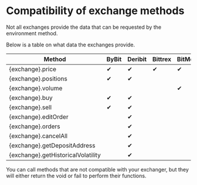 # Compatibility of exchange methods

Not all exchanges provide the data that can be requested by the environment method.

Below is a table on what data the exchanges provide.

| Method           | ByBit | Deribit | Bittrex | BitMex |
|----------------- | ----- | ------- | ------- | ------ |
|{exchange}.price|✔|✔|✔|✔|
|{exchange}.positions|✔|✔|||
|{exchange}.volume| | | |✔|
|{exchange}.buy|✔|✔|||
|{exchange}.sell|✔|✔|||
|{exchange}.editOrder| |✔|||
|{exchange}.orders| |✔|||
|{exchange}.cancelAll| |✔|||
|{exchange}.getDepositAddress| |✔|||
|{exchange}.getHistoricalVolatility| |✔|||

You can call methods that are not compatible with your exchanger, but they will either return the void or fail to perform their functions.    
